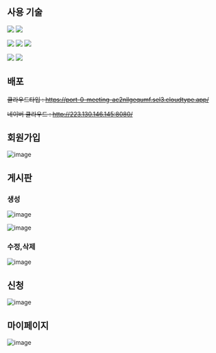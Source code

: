 ## 사용 기술
<img src="https://img.shields.io/badge/javascript-F7DF1E?style=for-the-badge&logo=javascript&logoColor=white"> <img src="https://img.shields.io/badge/bootstrap-7952B3?style=for-the-badge&logo=bootstrap&logoColor=white">


<img src="https://img.shields.io/badge/spring boot-6DB33F?style=for-the-badge&logo=springboot&logoColor=white"> <img src="https://img.shields.io/badge/JPA-59666C?style=for-the-badge&logo=hibernate&logoColor=white"> <img src="https://img.shields.io/badge/thymeleaf-005F0F?style=for-the-badge&logo=thymeleaf&logoColor=white">


<img src="https://img.shields.io/badge/mysql-4479A1?style=for-the-badge&logo=mysql&logoColor=white"> <img src="https://img.shields.io/badge/naver cloud-03C75A?style=for-the-badge&logo=naver&logoColor=white">


## 배포
~~클라우드타입 : https://port-0-meeting-ac2nllgequmf.sel3.cloudtype.app/~~


~~네이버 클라우드 : http://223.130.146.145:8080/~~

## 회원가입
![image](https://github.com/InGyu-Moon/meeting/assets/98271218/6915b727-b463-4afb-9449-6e751e1a5b2a)


## 게시판
### 생성
![image](https://github.com/InGyu-Moon/meeting/assets/98271218/d80331db-63a0-4e8f-818c-37e482c7e868)

![image](https://github.com/InGyu-Moon/meeting/assets/98271218/ae5f10f3-b962-435b-9783-600f7d91ad19)
### 수정,삭제
![image](https://github.com/InGyu-Moon/meeting/assets/98271218/33a72237-c982-400a-8cb6-c583dd56cec3)

## 신청
![image](https://github.com/InGyu-Moon/meeting/assets/98271218/a4f79aa2-5651-424b-ba05-18d76be09e3b)

## 마이페이지
![image](https://github.com/InGyu-Moon/meeting/assets/98271218/8aa79aa4-6f29-413a-8cf7-5f11795c4cc4)




